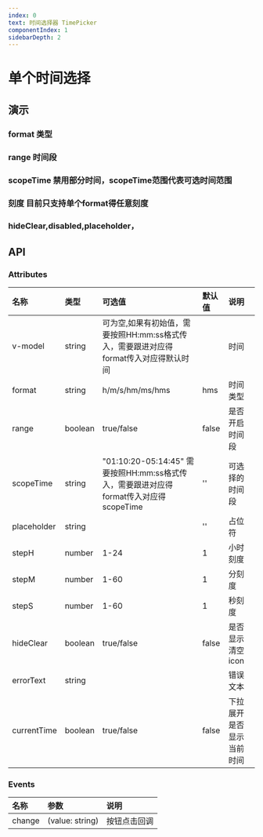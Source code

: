 ```yaml
---
index: 0
text: 时间选择器 TimePicker
componentIndex: 1
sidebarDepth: 2
---
```


# 单个时间选择


## 演示

### format 类型

<demo src="./test/format.vue" langue="vue"  title="format类型" desc="通过 format 来控制类型，支持的方式有 h/m/s/hm/ms/hms">
</demo>

### range 时间段

<demo src="./test/range.vue" langue="vue"  title="时间段选择" desc="通过 range 来控制开启时间段">
</demo>

### scopeTime 禁用部分时间，scopeTime范围代表可选时间范围

<demo src="./test/scope.vue" langue="vue"  title="禁用部分时间" desc="通过 `scopeTime` 控制可选范围。注意，传入的scopeTime时间格式需和format对应">
</demo>

### 刻度 目前只支持单个format得任意刻度

<demo src="./test/step.vue" langue="vue"  title="刻度演示" desc="通过 `stepH/stepM/stepS` ,为了支持后续扩展支持多个format刻度,此版本先预留参数。">
</demo>

### hideClear,disabled,placeholder，

<demo src="./test/default.vue" langue="vue"  title="其它属性演示">
</demo>


## API

### Attributes

| 名称       | 类型   | 可选值            | 默认值  | 说明           |
| :--------- | :----- | :---------------- | :------ | :------------- |
|  v-model   | string |  可为空,如果有初始值，需要按照HH:mm:ss格式传入，需要跟进对应得format传入对应得默认时间                 |         | 时间       |
| format     | string | h/m/s/hm/ms/hms    | hms      | 时间类型 |
| range      | boolean| true/false         | false    | 是否开启时间段 |
| scopeTime  | string |  "01:10:20-05:14:45"   需要按照HH:mm:ss格式传入，需要跟进对应得format传入对应得scopeTime               | ''      | 可选择的时间段 |
| placeholder| string |                 |     ''     | 占位符 |
| stepH     | number | 1-24    | 1      | 小时刻度 |
| stepM     | number | 1-60    | 1      | 分刻度 |
| stepS     | number | 1-60    | 1      | 秒刻度 |
| hideClear    | boolean |  true/false     | false      | 是否显示清空icon |
| errorText | string |    |       | 错误文本 |
| currentTime     | boolean | true/false      | false      | 下拉展开是否显示当前时间 |
### Events

| 名称              | 参数               | 说明         |
| :---------------- | :----------------- | :----------- |
| change            | (value: string) | 按钮点击回调 |
